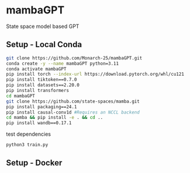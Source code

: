 # mambaGPT
State space model based GPT  


## Setup - Local Conda
```bash
git clone https://github.com/Monarch-25/mambaGPT.git
conda create -y --name mambaGPT python=3.11
conda activate mambaGPT
pip install torch --index-url https://download.pytorch.org/whl/cu121
pip install tiktoken==0.7.0
pip install datasets==2.20.0
pip install transformers
cd mambaGPT
git clone https://github.com/state-spaces/mamba.git
pip install packaging==24.1
pip install causal-conv1d #Requires an NCCL backend 
cd mamba && pip install -e . && cd ..
pip install wandb==0.17.1
```

test dependencies
```bash
python3 train.py
```

## Setup - Docker




